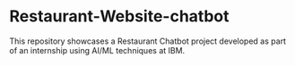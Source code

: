 # Restaurant-Website-chatbot
This repository showcases a Restaurant Chatbot project developed as part of an internship using AI/ML techniques at IBM.

